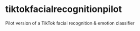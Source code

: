 # tiktokfacialrecognitionpilot
Pilot version of a TikTok facial recognition &amp; emotion classifier
